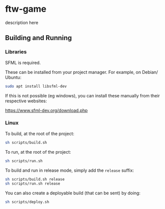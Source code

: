 # ftw-game

description here

## Building and Running

### Libraries

SFML is required.

These can be installed from your project manager. For example, on Debian/ Ubuntu:

```sh
sudo apt install libsfml-dev
```

If this is not possible (eg windows), you can install these manually from their respective websites:

https://www.sfml-dev.org/download.php

### Linux

To build, at the root of the project:

```sh
sh scripts/build.sh
```

To run, at the root of the project:

```sh
sh scripts/run.sh
```

To build and run in release mode, simply add the `release` suffix:

```sh
sh scripts/build.sh release
sh scripts/run.sh release
```

You can also create a deployable build (that can be sent) by doing:

```sh
sh scripts/deploy.sh
```
